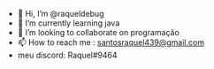 - 👋 Hi, I’m @raqueldebug
- 🌱 I’m currently learning  java 
- 💞️ I’m looking to collaborate on  programação
- 📫 How to reach me : santosraquel439@gmail.com
- meu discord: Raquel#9464

<!---
raqueldebug/raqueldebug is a ✨ special ✨ repository because its `README.md` (this file) appears on your GitHub profile.
You can click the Preview link to take a look at your changes.
--->
